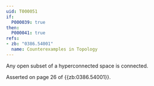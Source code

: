 ```yaml
---
uid: T000051
if:
  P000039: true
then:
  P000041: true
refs:
- zb: "0386.54001"
  name: Counterexamples in Topology
---
```


Any open subset of a hyperconnected space is connected.

Asserted on page 26 of {{zb:0386.54001}}.
